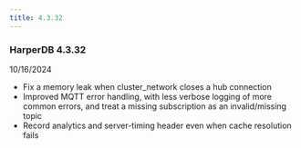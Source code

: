 ```yaml
---
title: 4.3.32
---
```


### HarperDB 4.3.32

10/16/2024

- Fix a memory leak when cluster_network closes a hub connection
- Improved MQTT error handling, with less verbose logging of more common errors, and treat a missing subscription as an invalid/missing topic
- Record analytics and server-timing header even when cache resolution fails
